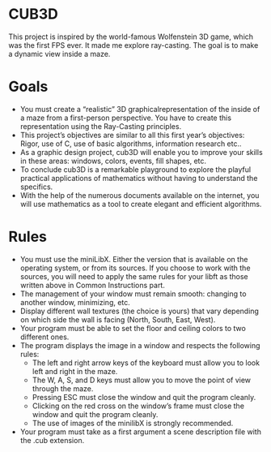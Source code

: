 # CUB3D
This project is inspired by the world-famous Wolfenstein 3D game, which was the first FPS ever. It made me explore ray-casting. The goal is to make a dynamic view inside a maze.

# Goals
- You must create a “realistic” 3D graphicalrepresentation of the inside of a maze from a first-person perspective. You have to create this representation using the Ray-Casting principles.
- This project’s objectives are similar to all this first year’s objectives: Rigor, use of C, use
of basic algorithms, information research etc..
- As a graphic design project, cub3D will enable you to improve your skills in these
areas: windows, colors, events, fill shapes, etc.
- To conclude cub3D is a remarkable playground to explore the playful practical applications of mathematics without having to understand the specifics.
- With the help of the numerous documents available on the internet, you will use
mathematics as a tool to create elegant and efficient algorithms.

# Rules
- You must use the miniLibX. Either the version that is available on the operating system, or from its sources. If you choose to work with the sources, you will need to apply the same rules for your libft as those written above in Common Instructions part.
- The management of your window must remain smooth: changing to another window, minimizing, etc.
- Display different wall textures (the choice is yours) that vary depending on which side the wall is facing (North, South, East, West).
- Your program must be able to set the floor and ceiling colors to two different ones.
- The program displays the image in a window and respects the following rules:
  - The left and right arrow keys of the keyboard must allow you to look left and right in the maze.
  - The W, A, S, and D keys must allow you to move the point of view through the maze.
  - Pressing ESC must close the window and quit the program cleanly.
  - Clicking on the red cross on the window’s frame must close the window and quit the program cleanly.
  - The use of images of the minilibX is strongly recommended.
- Your program must take as a first argument a scene description file with the .cub extension.

